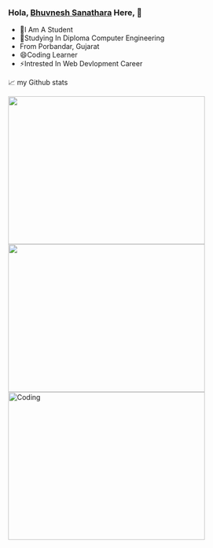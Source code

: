 ### Hola, <a href="https://www.instagram.com/_bhuvi_sanathra_/" target="_blank">Bhuvnesh Sanathara</a> Here, 👋

- 👯I Am A Student
- 💬Studying In Diploma Computer Engineering 
- From Porbandar, Gujarat
- 😄Coding Learner
- ⚡Intrested In Web Devlopment Career


📈 my Github stats

<img align="left" width="400" height="300" src="https://github-readme-stats.vercel.app/api?username=bhuvisanathra&&show_icons=true&title_color=ffffff&icon_color=bb2acf&text_color=daf7dc&bg_color=151515">
<img width="400" height="300" src="https://github-readme-stats.vercel.app/api/top-langs/?username=bhuvisanathra&layout=compact)](https://github.com/anuraghazra/github-readme-stats">
<img align="left" alt="Coding" width="400" height="300" src="https://raw.githubusercontent.com/abhisheknaiidu/abhisheknaiidu/master/code.gif">









